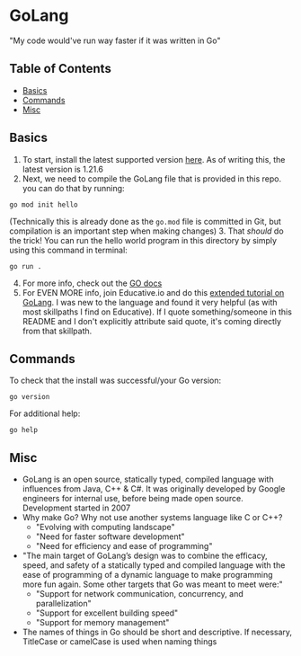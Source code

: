 # GoLang
"My code would've run way faster if it was written in Go"

## Table of Contents
- [Basics](#basics)
- [Commands](#commands)
- [Misc](#misc)

## Basics
1. To start, install the latest supported version [here](https://go.dev/doc/install). As of writing this, the latest version is 1.21.6
2. Next, we need to compile the GoLang file that is provided in this repo. you can do that by running:
```
go mod init hello
```
(Technically this is already done as the `go.mod` file is committed in Git, but compilation is an important step when making changes)
3. That _should_ do the trick! You can run the hello world program in this directory by simply using this command in terminal: 
```
go run .
```
4. For more info, check out the [GO docs](https://go.dev/doc/tutorial/getting-started)
5. For EVEN MORE info, join Educative.io and do this [extended tutorial on GoLang](https://www.educative.io/path/golang-for-programmers). I was new to the language and found it very helpful (as with most skillpaths I find on Educative). If I quote something/someone in this README and I don't explicitly attribute said quote, it's coming directly from that skillpath.

## Commands
To check that the install was successful/your Go version:
```
go version
```
For additional help:
```
go help
```

## Misc
- GoLang is an open source, statically typed, compiled language with influences from Java, C++ & C#. It was originally developed by Google engineers for internal use, before being made open source. Development started in 2007
- Why make Go? Why not use another systems language like C or C++?
    - "Evolving with computing landscape"
    - "Need for faster software development"
    - "Need for efficiency and ease of programming"
- "The main target of GoLang’s design was to combine the efficacy, speed, and safety of a statically typed and compiled language with the ease of programming of a dynamic language to make programming more fun again. Some other targets that Go was meant to meet were:"
    - "Support for network communication, concurrency, and parallelization"
    - "Support for excellent building speed"
    - "Support for memory management"
- The names of things in Go should be short and descriptive. If necessary, TitleCase or camelCase is used when naming things